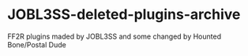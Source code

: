 # JOBL3SS-deleted-plugins-archive
FF2R plugins maded by JOBL3SS and some changed by Hounted Bone/Postal Dude
